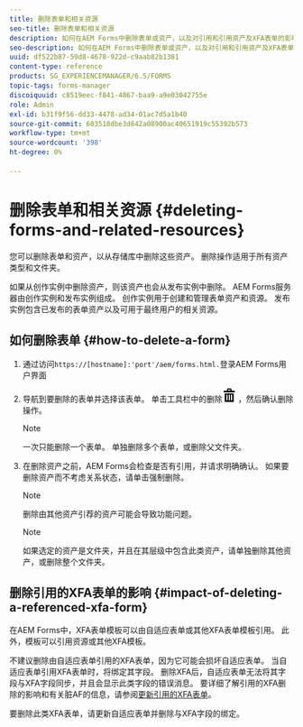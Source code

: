 ```yaml
---
title: 删除表单和相关资源
seo-title: 删除表单和相关资源
description: 如何在AEM Forms中删除表单或资产，以及对引用和引用资产及XFA表单的影响。
seo-description: 如何在AEM Forms中删除表单或资产，以及对引用和引用资产及XFA表单的影响。
uuid: df522b87-59d8-4678-922d-c9aab82b1381
content-type: reference
products: SG_EXPERIENCEMANAGER/6.5/FORMS
topic-tags: forms-manager
discoiquuid: c8519eec-f841-4867-baa9-a9e03042755e
role: Admin
exl-id: b31f9f56-dd33-4478-ad34-01ac7d5a1b40
source-git-commit: 603518dbe3d842a08900ac40651919c55392b573
workflow-type: tm+mt
source-wordcount: '398'
ht-degree: 0%

---
```


# 删除表单和相关资源 {#deleting-forms-and-related-resources}

您可以删除表单和资产，以从存储库中删除这些资产。 删除操作适用于所有资产类型和文件夹。

如果从创作实例中删除资产，则该资产也会从发布实例中删除。 AEM Forms服务器由创作实例和发布实例组成。 创作实例用于创建和管理表单资产和资源。 发布实例包含已发布的表单资产以及可用于最终用户的相关资源。

## 如何删除表单 {#how-to-delete-a-form}

1. 通过访问`https://[hostname]:'port'/aem/forms.html.`登录AEM Forms用户界面
1. 导航到要删除的表单并选择该表单。 单击工具栏中的删除![aem6forms_delete2](assets/aem6forms_delete2.png) ，然后确认删除操作。

   >[!NOTE]
   >
   >一次只能删除一个表单。 单独删除多个表单，或删除父文件夹。

1. 在删除资产之前，AEM Forms会检查是否有引用，并请求明确确认。 如果要删除资产而不考虑关系状态，请单击强制删除。

   >[!NOTE]
   >
   >删除由其他资产引荐的资产可能会导致功能问题。

   >[!NOTE]
   >
   >如果选定的资产是文件夹，并且在其层级中包含此类资产，请单独删除其他资产，或删除整个文件夹。

## 删除引用的XFA表单的影响 {#impact-of-deleting-a-referenced-xfa-form}

在AEM Forms中，XFA表单模板可以由自适应表单或其他XFA表单模板引用。 此外，模板可以引用资源或其他XFA模板。

不建议删除由自适应表单引用的XFA表单，因为它可能会损坏自适应表单。 当自适应表单引用XFA表单时，将绑定其字段。 删除XFA后，自适应表单无法将其字段与XFA字段同步，并且会显示此类字段的错误消息。 要详细了解引用的XFA删除的影响和有关脏AF的信息，请参阅[更新引用的XFA表单](/help/forms/using/get-xdp-pdf-documents-aem.md#p-updating-referenced-xfa-forms-p)。

要删除此类XFA表单，请更新自适应表单并删除与XFA字段的绑定。
